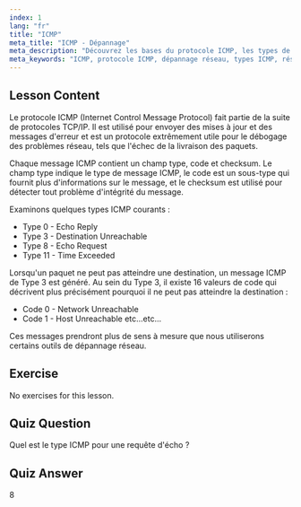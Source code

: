 ```yaml
---
index: 1
lang: "fr"
title: "ICMP"
meta_title: "ICMP - Dépannage"
meta_description: "Découvrez les bases du protocole ICMP, les types de messages et les codes pour le dépannage réseau. Comprenez comment ICMP fonctionne pour déboguer les problèmes réseau."
meta_keywords: "ICMP, protocole ICMP, dépannage réseau, types ICMP, réseau Linux, débutant, tutoriel, guide"
---
```


## Lesson Content

Le protocole ICMP (Internet Control Message Protocol) fait partie de la suite de protocoles TCP/IP. Il est utilisé pour envoyer des mises à jour et des messages d'erreur et est un protocole extrêmement utile pour le débogage des problèmes réseau, tels que l'échec de la livraison des paquets.

Chaque message ICMP contient un champ type, code et checksum. Le champ type indique le type de message ICMP, le code est un sous-type qui fournit plus d'informations sur le message, et le checksum est utilisé pour détecter tout problème d'intégrité du message.

Examinons quelques types ICMP courants :

- Type 0 - Echo Reply
- Type 3 - Destination Unreachable
- Type 8 - Echo Request
- Type 11 - Time Exceeded

Lorsqu'un paquet ne peut pas atteindre une destination, un message ICMP de Type 3 est généré. Au sein du Type 3, il existe 16 valeurs de code qui décrivent plus précisément pourquoi il ne peut pas atteindre la destination :

- Code 0 - Network Unreachable
- Code 1 - Host Unreachable
  etc...etc...

Ces messages prendront plus de sens à mesure que nous utiliserons certains outils de dépannage réseau.

## Exercise

No exercises for this lesson.

## Quiz Question

Quel est le type ICMP pour une requête d'écho ?

## Quiz Answer

8

